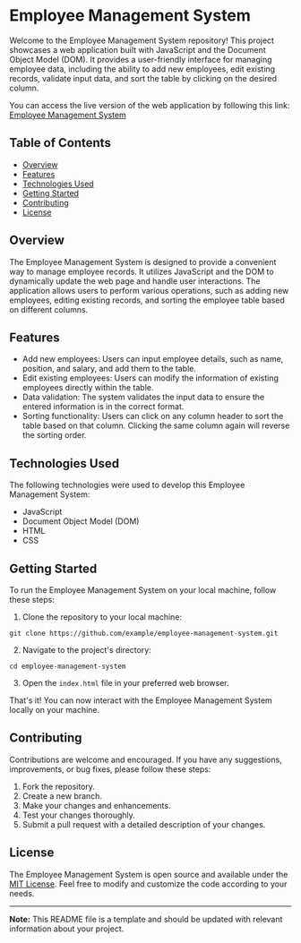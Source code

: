 # Employee Management System

Welcome to the Employee Management System repository! This project showcases a web application built with JavaScript and the Document Object Model (DOM). It provides a user-friendly interface for managing employee data, including the ability to add new employees, edit existing records, validate input data, and sort the table by clicking on the desired column.

You can access the live version of the web application by following this link: [Employee Management System](https://vaskovics.github.io/Employees-table-DOM/)

## Table of Contents
- [Overview](#overview)
- [Features](#features)
- [Technologies Used](#technologies-used)
- [Getting Started](#getting-started)
- [Contributing](#contributing)
- [License](#license)

## Overview
The Employee Management System is designed to provide a convenient way to manage employee records. It utilizes JavaScript and the DOM to dynamically update the web page and handle user interactions. The application allows users to perform various operations, such as adding new employees, editing existing records, and sorting the employee table based on different columns.

## Features
- Add new employees: Users can input employee details, such as name, position, and salary, and add them to the table.
- Edit existing employees: Users can modify the information of existing employees directly within the table.
- Data validation: The system validates the input data to ensure the entered information is in the correct format.
- Sorting functionality: Users can click on any column header to sort the table based on that column. Clicking the same column again will reverse the sorting order.

## Technologies Used
The following technologies were used to develop this Employee Management System:
- JavaScript
- Document Object Model (DOM)
- HTML
- CSS

## Getting Started
To run the Employee Management System on your local machine, follow these steps:

1. Clone the repository to your local machine:

```shell
git clone https://github.com/example/employee-management-system.git
```

2. Navigate to the project's directory:

```shell
cd employee-management-system
```

3. Open the `index.html` file in your preferred web browser.

That's it! You can now interact with the Employee Management System locally on your machine.

## Contributing
Contributions are welcome and encouraged. If you have any suggestions, improvements, or bug fixes, please follow these steps:

1. Fork the repository.
2. Create a new branch.
3. Make your changes and enhancements.
4. Test your changes thoroughly.
5. Submit a pull request with a detailed description of your changes.

## License
The Employee Management System is open source and available under the [MIT License](LICENSE). Feel free to modify and customize the code according to your needs.

---

**Note:** This README file is a template and should be updated with relevant information about your project.
